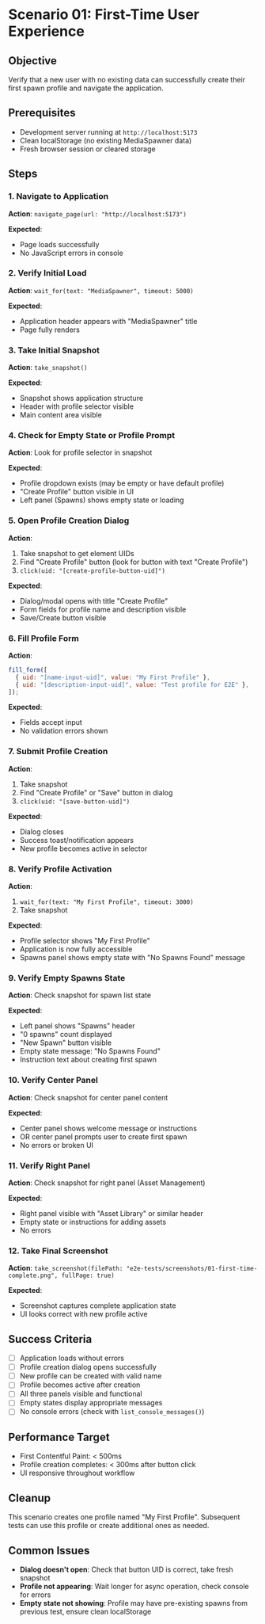 # Scenario 01: First-Time User Experience

## Objective

Verify that a new user with no existing data can successfully create their first spawn profile and navigate the application.

## Prerequisites

- Development server running at `http://localhost:5173`
- Clean localStorage (no existing MediaSpawner data)
- Fresh browser session or cleared storage

## Steps

### 1. Navigate to Application

**Action**: `navigate_page(url: "http://localhost:5173")`

**Expected**:

- Page loads successfully
- No JavaScript errors in console

### 2. Verify Initial Load

**Action**: `wait_for(text: "MediaSpawner", timeout: 5000)`

**Expected**:

- Application header appears with "MediaSpawner" title
- Page fully renders

### 3. Take Initial Snapshot

**Action**: `take_snapshot()`

**Expected**:

- Snapshot shows application structure
- Header with profile selector visible
- Main content area visible

### 4. Check for Empty State or Profile Prompt

**Action**: Look for profile selector in snapshot

**Expected**:

- Profile dropdown exists (may be empty or have default profile)
- "Create Profile" button visible in UI
- Left panel (Spawns) shows empty state or loading

### 5. Open Profile Creation Dialog

**Action**:

1. Take snapshot to get element UIDs
2. Find "Create Profile" button (look for button with text "Create Profile")
3. `click(uid: "[create-profile-button-uid]")`

**Expected**:

- Dialog/modal opens with title "Create Profile"
- Form fields for profile name and description visible
- Save/Create button visible

### 6. Fill Profile Form

**Action**:

```javascript
fill_form([
  { uid: "[name-input-uid]", value: "My First Profile" },
  { uid: "[description-input-uid]", value: "Test profile for E2E" },
]);
```

**Expected**:

- Fields accept input
- No validation errors shown

### 7. Submit Profile Creation

**Action**:

1. Take snapshot
2. Find "Create Profile" or "Save" button in dialog
3. `click(uid: "[save-button-uid]")`

**Expected**:

- Dialog closes
- Success toast/notification appears
- New profile becomes active in selector

### 8. Verify Profile Activation

**Action**:

1. `wait_for(text: "My First Profile", timeout: 3000)`
2. Take snapshot

**Expected**:

- Profile selector shows "My First Profile"
- Application is now fully accessible
- Spawns panel shows empty state with "No Spawns Found" message

### 9. Verify Empty Spawns State

**Action**: Check snapshot for spawn list state

**Expected**:

- Left panel shows "Spawns" header
- "0 spawns" count displayed
- "New Spawn" button visible
- Empty state message: "No Spawns Found"
- Instruction text about creating first spawn

### 10. Verify Center Panel

**Action**: Check snapshot for center panel content

**Expected**:

- Center panel shows welcome message or instructions
- OR center panel prompts user to create first spawn
- No errors or broken UI

### 11. Verify Right Panel

**Action**: Check snapshot for right panel (Asset Management)

**Expected**:

- Right panel visible with "Asset Library" or similar header
- Empty state or instructions for adding assets
- No errors

### 12. Take Final Screenshot

**Action**: `take_screenshot(filePath: "e2e-tests/screenshots/01-first-time-complete.png", fullPage: true)`

**Expected**:

- Screenshot captures complete application state
- UI looks correct with new profile active

## Success Criteria

- [ ] Application loads without errors
- [ ] Profile creation dialog opens successfully
- [ ] New profile can be created with valid name
- [ ] Profile becomes active after creation
- [ ] All three panels visible and functional
- [ ] Empty states display appropriate messages
- [ ] No console errors (check with `list_console_messages()`)

## Performance Target

- First Contentful Paint: < 500ms
- Profile creation completes: < 300ms after button click
- UI responsive throughout workflow

## Cleanup

This scenario creates one profile named "My First Profile". Subsequent tests can use this profile or create additional ones as needed.

## Common Issues

- **Dialog doesn't open**: Check that button UID is correct, take fresh snapshot
- **Profile not appearing**: Wait longer for async operation, check console for errors
- **Empty state not showing**: Profile may have pre-existing spawns from previous test, ensure clean localStorage
